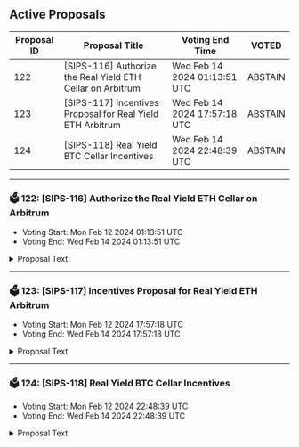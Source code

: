 ## Active Proposals

| Proposal ID | Proposal Title | Voting End Time | VOTED |
|-------------|----------------|-----------------|-------|
| 122 | [SIPS-116] Authorize the Real Yield ETH Cellar on Arbitrum | Wed Feb 14 2024 01:13:51 UTC | ABSTAIN |
| 123 | [SIPS-117] Incentives Proposal for Real Yield ETH Arbitrum | Wed Feb 14 2024 17:57:18 UTC | ABSTAIN |
| 124 | [SIPS-118] Real Yield BTC Cellar Incentives | Wed Feb 14 2024 22:48:39 UTC | ABSTAIN |

---

### 🗳 122: [SIPS-116] Authorize the Real Yield ETH Cellar on Arbitrum
- Voting Start: Mon Feb 12 2024 01:13:51 UTC
- Voting End: Wed Feb 14 2024 01:13:51 UTC

<details>
<summary>Proposal Text</summary>
 
This proposal is for the authorization of the Real Yield ETH Arbitrum Cellar. The strategy for the cellar is provided by Seven Seas Capital.nnThe goals of the strategy are to provide best-in-class organic ETH yields on Arbitrum. More information about the strategy, including strategy description can be found in the original forum post:nnhttps://community.sommelier.finance/t/sips-116-upcoming-arbitrum-real-yield-eth-proposal/1262nnIf approved, the chain will accept signed function calls submitted to the cellar contract from the strategy provider.nn-------------------------------------------------------------------nnName: Real Yield ETHnnCellar share token: RYETHnnPlatform fee: 1% (0.85% for strategy provider + 0.15% for protocol)nnPerformance fee: 20% (17% for strategy provider + 3% for protocol)nnStrategy providers: Seven Seas CapitalnnCellar address: 0xC47bB288178Ea40bF520a91826a3DEE9e0DbFA4CnnArbscan: https://arbiscan.io/address/0xC47bB288178Ea40bF520a91826a3DEE9e0DbFA4CnnSource: https://github.com/PeggyJV/cellar-contracts/blob/main/src/base/Cellar.solnnAudits (Macro): https://0xmacro.com/library/audits/sommelier-15.htmlnn
</details>

---

### 🗳 123: [SIPS-117] Incentives Proposal for Real Yield ETH Arbitrum
- Voting Start: Mon Feb 12 2024 17:57:18 UTC
- Voting End: Wed Feb 14 2024 17:57:18 UTC

<details>
<summary>Proposal Text</summary>
 
This proposal is intended to authorize a one-time transfer of 250,000 SOMM from the community pool to a multisig address, which will forward the funds to the staking contract on Arbitrum to incentivize Real Yield ETH Cellar depositors.nnSee the corresponding forum post for more details: https://community.sommelier.finance/t/sips-117-upcoming-real-yield-eth-arbitrum-deployment-liquidity-mining-incentives-proposal/1263
</details>

---

### 🗳 124: [SIPS-118] Real Yield BTC Cellar Incentives
- Voting Start: Mon Feb 12 2024 22:48:39 UTC
- Voting End: Wed Feb 14 2024 22:48:39 UTC

<details>
<summary>Proposal Text</summary>
 
This proposal is intended to authorize a one-time transfer of 60,000 SOMM from the community pool to the CellarStaking contract, which is used to incentivize Real Yield BTC cellar depositors on Ethereum Mainnet.nnSee the corresponding forum post for more details: https://community.sommelier.finance/t/sips-118-upcoming-real-yield-btc-liquidity-mining-incentives-proposal/1264
</details>

